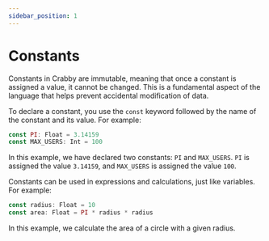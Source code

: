 ```yaml
---
sidebar_position: 1
---
```


# Constants

Constants in Crabby are immutable, meaning that once a constant is assigned a value, it cannot be changed. This is a fundamental aspect of the language that helps prevent accidental modification of data.

To declare a constant, you use the `const` keyword followed by the name of the constant and its value. For example:

```js
const PI: Float = 3.14159
const MAX_USERS: Int = 100
```

In this example, we have declared two constants: `PI` and `MAX_USERS`. `PI` is assigned the value `3.14159`, and `MAX_USERS` is assigned the value `100`.

Constants can be used in expressions and calculations, just like variables. For example:

```js
const radius: Float = 10
const area: Float = PI * radius * radius
```

In this example, we calculate the area of a circle with a given radius.
